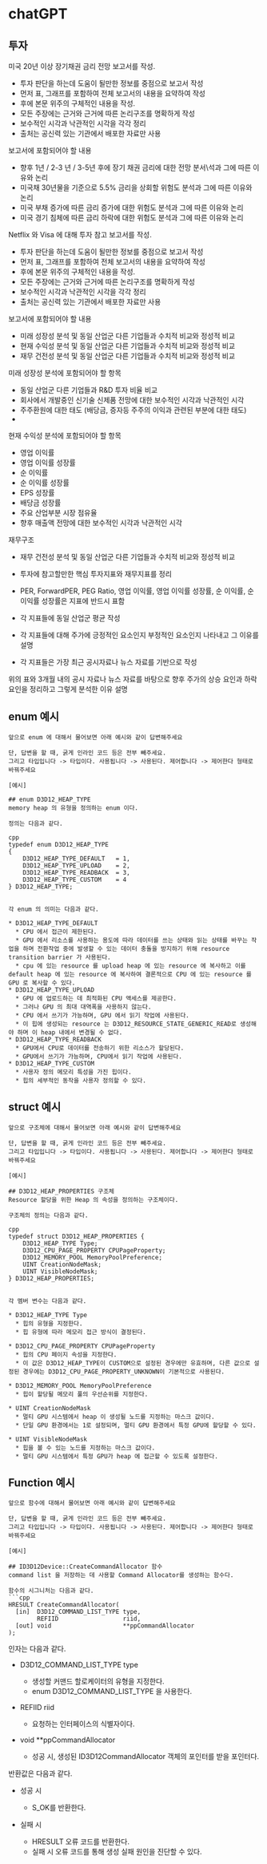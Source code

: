 # chatGPT

## 투자

미국 20년 이상 장기채권 금리 전망 보고서를 작성.
- 투자 판단을 하는데 도움이 될만한 정보를 중점으로 보고서 작성
- 먼저 표, 그래프를 포함하여 전체 보고서의 내용을 요약하여 작성
- 후에 본문 위주의 구체적인 내용을 작성.
- 모든 주장에는 근거와 근거에 따른 논리구조를 명확하게 작성
- 보수적인 시각과 낙관적인 시각을 각각 정리
- 출처는 공신력 있는 기관에서 배포한 자료만 사용

보고서에 포함되어야 할 내용
- 향후 1년 / 2-3 년 / 3-5년 후에 장기 채권 금리에 대한 전망 분서\석과 그에 따른 이유와 논리
- 미국채 30년물을 기준으로 5.5% 금리을 상회할 위험도 분석과 그에 따른 이유와 논리 
- 미국 부채 증가에 따른 금리 증가에 대한 위험도 분석과 그에 따른 이유와 논리
- 미국 경기 침체에 따른 금리 하락에 대한 위험도 분석과 그에 따른 이유와 논리


Netflix 와 Visa 에 대해 투자 참고 보고서를 작성.
- 투자 판단을 하는데 도움이 될만한 정보를 중점으로 보고서 작성
- 먼저 표, 그래프를 포함하여 전체 보고서의 내용을 요약하여 작성
- 후에 본문 위주의 구체적인 내용을 작성.
- 모든 주장에는 근거와 근거에 따른 논리구조를 명확하게 작성
- 보수적인 시각과 낙관적인 시각을 각각 정리
- 출처는 공신력 있는 기관에서 배포한 자료만 사용
 

보고서에 포함되어야 할 내용
- 미래 성장성 분석 및 동일 산업군 다른 기업들과 수치적 비교와 정성적 비교
- 현재 수익성 분석 및 동일 산업군 다른 기업들과 수치적 비교와 정성적 비교
- 재무 건전성 분석 및 동일 산업군 다른 기업들과 수치적 비교와 정성적 비교

미래 성장성 분석에 포함되어야 할 항목
- 동일 산업군 다른 기업들과 R&D 투자 비율 비교
- 회사에서 개발중인 신기술 신제품 전망에 대한 보수적인 시각과 낙관적인 시각
- 주주환원에 대한 태도 (배당금, 증자등 주주의 이익과 관련된 부분에 대한 태도)
- 

현재 수익성 분석에 포함되어야 할 항목
- 영업 이익률
- 영업 이익률 성장률
- 순 이익률
- 순 이익률 성장률
- EPS 성장률
- 배당금 성장률
- 주요 산업부분 시장 점유율
- 향후 매출액 전망에 대한 보수적인 시각과 낙관적인 시각

재무구조
- 재무 건전성 분석 및 동일 산업군 다른 기업들과 수치적 비교와 정성적 비교



- 투자에 참고할만한 핵심 투자지표와 재무지표를 정리
- PER, ForwardPER, PEG Ratio, 영업 이익률, 영업 이익률 성장률, 순 이익률, 순 이익률 성장률은 지표에 반드시 표함
- 각 지표들에 동일 산업군 평균 작성
- 각 지표들에 대해 주가에 긍정적인 요소인지 부정적인 요소인지 나타내고 그 이유를 설명
- 각 지표들은 가장 최근 공시자료나 뉴스 자료를 기반으로 작성

위의 표와 3개월 내의 공시 자료나 뉴스 자료를 바탕으로 향후 주가의 상승 요인과 하락요인을 정리하고 그렇게 분석한 이유 설명

## enum 예시

```
앞으로 enum 에 대해서 물어보면 아래 예시와 같이 답변해주세요

단, 답변을 할 때, 굵게 인라인 코드 등은 전부 빼주세요.
그리고 타입입니다 -> 타입이다. 사용됩니다 -> 사용된다. 제어합니다 -> 제어한다 형태로 바꿔주세요

[예시]

## enum D3D12_HEAP_TYPE
memory heap 의 유형을 정의하는 enum 이다.

정의는 다음과 같다.

cpp
typedef enum D3D12_HEAP_TYPE
{
    D3D12_HEAP_TYPE_DEFAULT   = 1,
    D3D12_HEAP_TYPE_UPLOAD    = 2,
    D3D12_HEAP_TYPE_READBACK  = 3,
    D3D12_HEAP_TYPE_CUSTOM    = 4
} D3D12_HEAP_TYPE;


각 enum 의 의미는 다음과 같다.

* D3D12_HEAP_TYPE_DEFAULT
  * CPU 에서 접근이 제한된다.
  * GPU 에서 리소스를 사용하는 용도에 따라 데이터를 쓰는 상태와 읽는 상태를 바꾸는 작업을 하며 전환작업 중에 발생할 수 있는 데이터 충돌을 방지하기 위해 resource transition barrier 가 사용된다.
  * cpu 에 있는 resource 를 upload heap 에 있는 resource 에 복사하고 이를 default heap 에 있는 resource 에 복사하여 결론적으로 CPU 에 있는 resource 를 GPU 로 복사할 수 있다.
* D3D12_HEAP_TYPE_UPLOAD
  * GPU 에 업로드하는 데 최적화된 CPU 액세스를 제공한다.
  * 그러나 GPU 의 최대 대역폭을 사용하지 않는다.  
  * CPU 에서 쓰기가 가능하며, GPU 에서 읽기 작업에 사용된다.
  * 이 힙에 생성되는 resource 는 D3D12_RESOURCE_STATE_GENERIC_READ로 생성해야 하며 이 heap 내에서 변경될 수 없다. 
* D3D12_HEAP_TYPE_READBACK
  * GPU에서 CPU로 데이터를 전송하기 위한 리소스가 할당된다.
  * GPU에서 쓰기가 가능하며, CPU에서 읽기 작업에 사용된다.
* D3D12_HEAP_TYPE_CUSTOM
  * 사용자 정의 메모리 특성을 가진 힙이다.
  * 힙의 세부적인 동작을 사용자 정의할 수 있다.
```

## struct 예시

```
앞으로 구조체에 대해서 물어보면 아래 예시와 같이 답변해주세요

단, 답변을 할 때, 굵게 인라인 코드 등은 전부 빼주세요.
그리고 타입입니다 -> 타입이다. 사용됩니다 -> 사용된다. 제어합니다 -> 제어한다 형태로 바꿔주세요

[예시]

## D3D12_HEAP_PROPERTIES 구조체  
Resource 할당을 위한 Heap 의 속성을 정의하는 구조체이다. 

구조체의 정의는 다음과 같다.

cpp
typedef struct D3D12_HEAP_PROPERTIES {
    D3D12_HEAP_TYPE Type;
    D3D12_CPU_PAGE_PROPERTY CPUPageProperty;
    D3D12_MEMORY_POOL MemoryPoolPreference;
    UINT CreationNodeMask;
    UINT VisibleNodeMask;
} D3D12_HEAP_PROPERTIES;


각 멤버 변수는 다음과 같다.

* D3D12_HEAP_TYPE Type  
  * 힙의 유형을 지정한다.
  * 힙 유형에 따라 메모리 접근 방식이 결정된다. 

* D3D12_CPU_PAGE_PROPERTY CPUPageProperty  
  * 힙의 CPU 페이지 속성을 지정한다.
  * 이 값은 D3D12_HEAP_TYPE이 CUSTOM으로 설정된 경우에만 유효하며, 다른 값으로 설정된 경우에는 D3D12_CPU_PAGE_PROPERTY_UNKNOWN이 기본적으로 사용된다. 

* D3D12_MEMORY_POOL MemoryPoolPreference  
  * 힙이 할당될 메모리 풀의 우선순위를 지정한다. 

* UINT CreationNodeMask  
  * 멀티 GPU 시스템에서 heap 이 생성될 노드를 지정하는 마스크 값이다.
  * 단일 GPU 환경에서는 1로 설정되며, 멀티 GPU 환경에서 특정 GPU에 할당할 수 있다.

* UINT VisibleNodeMask  
  * 힙을 볼 수 있는 노드를 지정하는 마스크 값이다.
  * 멀티 GPU 시스템에서 특정 GPU가 heap 에 접근할 수 있도록 설정한다.
```

## Function 예시
```
앞으로 함수에 대해서 물어보면 아래 예시와 같이 답변해주세요

단, 답변을 할 때, 굵게 인라인 코드 등은 전부 빼주세요.
그리고 타입입니다 -> 타입이다. 사용됩니다 -> 사용된다. 제어합니다 -> 제어한다 형태로 바꿔주세요

[예시]

## ID3D12Device::CreateCommandAllocator 함수
command list 을 저장하는 데 사용할 Command Allocator를 생성하는 함수다. 

함수의 시그니처는 다음과 같다.
```cpp
HRESULT CreateCommandAllocator(
  [in]  D3D12_COMMAND_LIST_TYPE type,
        REFIID                  riid,
  [out] void                    **ppCommandAllocator
);
```

인자는 다음과 같다.
* D3D12_COMMAND_LIST_TYPE type
  * 생성할 커맨드 할로케이터의 유형을 지정한다. 
  * enum D3D12_COMMAND_LIST_TYPE 을 사용한다.

* REFIID riid
  * 요청하는 인터페이스의 식별자이다. 

* void **ppCommandAllocator
  * 성공 시, 생성된 ID3D12CommandAllocator 객체의 포인터를 받을 포인터다.

반환값은 다음과 같다.
* 성공 시
  * S_OK를 반환한다.

* 실패 시
  * HRESULT 오류 코드를 반환한다.
  * 실패 시 오류 코드를 통해 생성 실패 원인을 진단할 수 있다.
```